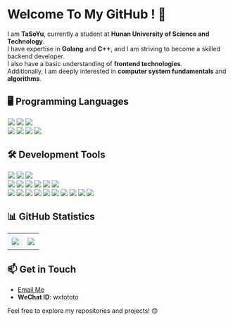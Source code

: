 # Welcome To My GitHub ! 👋

I am **TaSoYu**, currently a student at **Hunan University of Science and Technology**. <br>
I have expertise in **Golang** and **C++**, and I am striving to become a skilled backend developer.<br>
I also have a basic understanding of **frontend technologies**. <br>
Additionally, I am deeply interested in **computer system fundamentals** and **algorithms**.<br>


## 🖥️ Programming Languages
<p style="margin: 1px 1px;">
  <img src="https://img.shields.io/badge/-Golang-007D7E?style=flat-square&logo=Go&logoColor=white" />
  <img src="https://img.shields.io/badge/-CPP-5c8dbc?style=flat-square&logo=cplusplus&logoColor=fff" />
  <img src="https://img.shields.io/badge/-Java-E11F22?style=flat-square&logo=Java&logoColor=white" />
</p>
<p style="margin : 1px 1px;">
  <img src="https://img.shields.io/badge/-HTML5-E34F26?style=flat-square&logo=HTML5&logoColor=white" />
  <img src="https://img.shields.io/badge/-CSS3-1572B6?style=flat-square&logo=CSS3&logoColor=white" />
  <img src="https://img.shields.io/badge/-JavaScript-F7DF1E?style=flat-square&logo=JavaScript&logoColor=black" />
  <img src="https://img.shields.io/badge/-Shell-777BB4?style=flat-square&logo=PowerShell&logoColor=white" />
</p>


## 🛠️ Development Tools
<p style="margin : 1px 1px;">
  <img src="https://img.shields.io/badge/-IDEA-000000?style=flat-square&logo=IntelliJ-IDEA&logoColor=white" />
  <img src="https://img.shields.io/badge/-CLion-000000?style=flat-square&logo=CLion&logoColor=white" />
  <img src="https://img.shields.io/badge/-VSCode-007ACC?style=flat-square&logo=Visual-Studio-Code&logoColor=white" />
</p>
<p style="margin : 1px 1px;">
  <img src="https://img.shields.io/badge/-Gin-00B16A?style=flat-square&logo=Go&logoColor=white" />
  <img src="https://img.shields.io/badge/-GoZero-1572B6?style=flat-square&logo=Go&logoColor=white" />
  <img src="https://img.shields.io/badge/-Spring-6DB33F?style=flat-square&logo=Spring&logoColor=white" />
  <img src="https://img.shields.io/badge/-Spring%20Boot-6DB33F?style=flat-square&logo=Spring-Boot&logoColor=white" />
  <img src="https://img.shields.io/badge/-Spring%20Cloud-6DB33F?style=flat-square&logo=Spring&logoColor=white" />
  <img src="https://img.shields.io/badge/-Vue.js-4FC08D?style=flat-square&logo=Vue.js&logoColor=white" />
</p>
<p style="margin : 1px 1px;">
  <img src="https://img.shields.io/badge/-Git-F05032?style=flat-square&logo=Git&logoColor=white" />
  <img src="https://img.shields.io/badge/-MySQL-4479A1?style=flat-square&logo=MySQL&logoColor=white" />
  <img src="https://img.shields.io/badge/-Redis-DC382D?style=flat-square&logo=Redis&logoColor=white" />
  <img src="https://img.shields.io/badge/-etcd-0078D7?style=flat-square&logo=etcd&logoColor=white" />
  <img src="https://img.shields.io/badge/-Nginx-009639?style=flat-square&logo=Nginx&logoColor=white" />
  <img src="https://img.shields.io/badge/-Docker-2496ED?style=flat-square&logo=Docker&logoColor=white" />
  <img src="https://img.shields.io/badge/-Kubernetes-326CE5?style=flat-square&logo=Kubernetes&logoColor=white" />
  <img src="https://img.shields.io/badge/-Zookeeper-FF9800?style=flat-square&logo=Apache-Zookeeper&logoColor=white" />
  <img src="https://img.shields.io/badge/-Windows-0078D6?style=flat-square&logo=Windows&logoColor=white" />
  <img src="https://img.shields.io/badge/-Linux-FCC624?style=flat-square&logo=Linux&logoColor=black" />
</p>


## 📊 GitHub Statistics
<div align="center">
  <table style="width:100%; border-collapse: collapse;">
    <tr>
      <td align="center" style="width:50%; padding:10px; background-color:#f0f8ff;">
        <img src="https://github-readme-stats.vercel.app/api?username=TaSoYu&show_icons=true&theme=tokyonight" />
      </td>
      <td align="center" style="width:50%; padding:10px; ">
        <img src="https://github-readme-stats.vercel.app/api/top-langs/?username=TaSoYu&layout=compact&exclude_repo=TaSoYu.github.io&title_color=blue&icon_color=bb2acf&text_color=blue&bg_color=0,fbefc4,fba9ae)](https://github.com/anuraghazra/github-readme-stats" />
      </td>
    </tr>
  </table>
</div>




## 📫 Get in Touch
- [Email Me](mailto:1146278773@qq.com)
- **WeChat ID**:  wxtototo

Feel free to explore my repositories and projects! 😊
